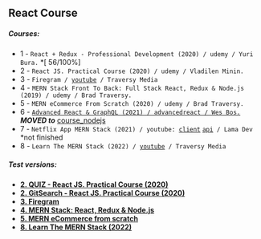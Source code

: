 ## React Course

##### Courses:

- 1 -  ``React + Redux - Professional Development (2020) / udemy / Yuri Bura.`` *[ 56/100%]
- 2 - ``React JS. Practical Course (2020) / udemy / Vladilen Minin.``
- 3 - ``Firegram / ``<a href="https://youtu.be/vUe91uOx7R0">``youtube``</a>`` / Traversy Media``
- 4 - ``MERN Stack Front To Back: Full Stack React, Redux & Node.js (2019) / udemy / Brad Traversy.``
- 5 - ``MERN eCommerce From Scratch (2020) / udemy / Brad Traversy.``
- 6 - <a href="https://github.com/zhenya-paitash/course_nextjs/tree/master/2.Advanced%20React%20and%20GraphQL%20(2021)">``Advanced React & GraphQL (2021) / advancedreact / Wes Bos.``</a> ***MOVED to*** <a href="https://github.com/zhenya-paitash/course_nextjs">course_nodejs</a>
- 7 - ``Netflix App MERN Stack (2021) / youtube: ``<a href="https://youtu.be/FzWG8jiw4XM">``client``</a>  <a href="https://youtu.be/tsNswx0nRKM">``api``</a>`` / Lama Dev`` *not finished
- 8 - ``Learn The MERN Stack (2022) / ``<a href="https://www.youtube.com/playlist?list=PLillGF-RfqbbQeVSccR9PGKHzPJSWqcsm">``youtube``</a>`` / Traversy Media``

##### Test versions:

- **<a href="https://react-quiz-dc2aa.web.app/">2. QUIZ - React JS. Practical Course (2020)</a>**
- **<a href="https://react-githubsearch-a40bd.web.app/">2. GitSearch - React JS. Practical Course (2020)</a>**
- **<a href="https://react-firegram-edd0e.web.app/">3. Firegram</a>**
- **<a href="https://mern-zptest.herokuapp.com/">4. MERN Stack: React, Redux & Node.js</a>**
- **<a href="https://mern2021heroku.herokuapp.com/">5. MERN eCommerce from scratch</a>**
- **<a href="https://learn-the-mern-stack-2022.herokuapp.com/">8. Learn The MERN Stack (2022)</a>**
